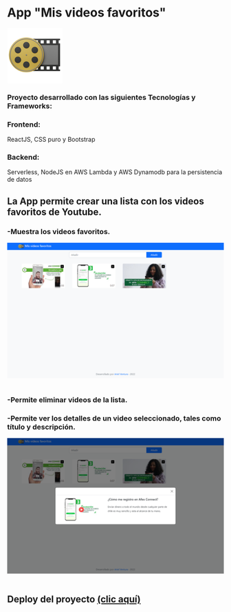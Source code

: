 
# App "Mis videos favoritos"
<img align="center" src="https://github.com/arielventu/afex-project/blob/master/client/src/assets/logo.png" title="logo" alt="Ariel Ventura" /> 

### Proyecto desarrollado con las siguientes Tecnologías y Frameworks:
### Frontend:
ReactJS, CSS puro y Bootstrap

### Backend:
Serverless, NodeJS en AWS Lambda y AWS Dynamodb para la persistencia de datos

## La App permite crear una lista con los videos favoritos de Youtube.
### -Muestra los videos favoritos.
<img align="center" src="https://github.com/arielventu/afex-project/blob/master/client/src/assets/home.png" title="home" alt="Ariel Ventura" /> 

### -Permite eliminar videos de la lista.

### -Permite ver los detalles de un video seleccionado, tales como título y descripción.
<img align="center" src="https://github.com/arielventu/afex-project/blob/master/client/src/assets/details.png" title="details" alt="Ariel Ventura" /> 


## Deploy del proyecto [(clic aquí)](https://afex-project.vercel.app/)
